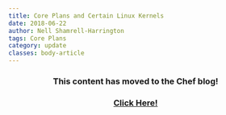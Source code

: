 ```yaml
---
title: Core Plans and Certain Linux Kernels
date: 2018-06-22
author: Nell Shamrell-Harrington
tags: Core Plans
category: update
classes: body-article
---
```


<h3><p style="text-align: center;">This content has moved to the Chef blog!</p></h3>
<h3><a href="https://blog.chef.io/2018/06/22/core-plans-and-certain-linux-kernels"><p style="text-align: center;">Click Here!</p></a></h3>